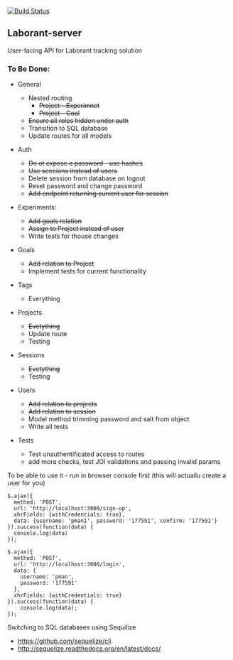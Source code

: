 [![Build Status](https://travis-ci.org/pomahtuk/tracking-server.svg?branch=master)](https://travis-ci.org/pomahtuk/tracking-server)

## Laborant-server

User-facing API for Laborant tracking solution

### To Be Done:

* General
  - Nested routing
    - ~~Project - Experimnet~~
    - ~~Project - Goal~~
  - ~~Ensure all roles hidden under auth~~
  - Transition to SQL database
  - Update routes for all models

* Auth
  - ~~Do ot expose a password - use hashes~~
  - ~~Use seeeions instead of users~~
  - Delete session from database on logout
  - Reset password and change password
  - ~~Add endpoint returning current user for session~~

* Experiments:
  - ~~Add goals relation~~
  - ~~Assign to Project instead of user~~
  - Write tests for thouse changes

* Goals
  - ~~Add relation to Project~~
  - Implement tests for current functionality

* Tags
  - Everything

* Projects
  - ~~Evetything~~
  - Update route
  - Testing

* Sessions
  - ~~Evetything~~
  - Testing

* Users
  - ~~Add relation to projects~~
  - ~~Add relation to session~~
  - Model method trimming password and salt from object
  - Write all tests

* Tests
  - Test unauthentificated access to routes
  - add more checks, test JOI validations and passing invalid params


To be able to use it - run in browser console first (this will actuallu create a user for you)

```
$.ajax({
  method: 'POST',
  url: 'http://localhost:3000/sign-up',
  xhrFields: {withCredentials: true},
  data: {username: 'pman1', password: '177591', confirm: '177591'}
}).success(function(data) {
  console.log(data)
});

$.ajax({
  method: 'POST',
  url: 'http://localhost:3000/login',
  data: {
    username: 'pman',
    password: '177591'
  },
  xhrFields: {withCredentials: true}
}).success(function(data) {
    console.log(data);
});

```

Switching to SQL databases using Sequilize
* https://github.com/sequelize/cli
* http://sequelize.readthedocs.org/en/latest/docs/
